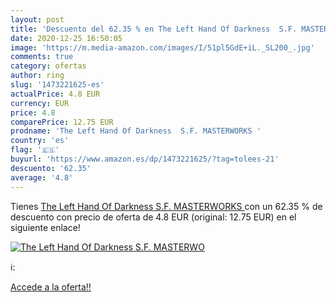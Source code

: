 ```yaml
---
layout: post
title: 'Descuento del 62.35 % en The Left Hand Of Darkness  S.F. MASTERWO'
date: 2020-12-25 16:50:05
image: 'https://m.media-amazon.com/images/I/51pl5GdE+iL._SL200_.jpg'
comments: true
category: ofertas
author: ring
slug: '1473221625-es'
actualPrice: 4.8 EUR
currency: EUR
price: 4.8
comparePrice: 12.75 EUR
prodname: 'The Left Hand Of Darkness  S.F. MASTERWORKS '
country: 'es'
flag: '🇪🇸'
buyurl: 'https://www.amazon.es/dp/1473221625/?tag=tolees-21'
descuento: '62.35'
average: '4.8'
---
```


Tienes [The Left Hand Of Darkness  S.F. MASTERWORKS ](https://www.amazon.es/dp/1473221625/?tag=tolees-21) con un 62.35 % de descuento con precio de oferta de 4.8 EUR (original: 12.75 EUR) en el siguiente enlace!

[![The Left Hand Of Darkness  S.F. MASTERWO](https://m.media-amazon.com/images/I/51pl5GdE+iL._SL200_.jpg)](https://www.amazon.es/dp/1473221625/?tag=tolees-21)

ℹ️:


[Accede a la oferta!!](https://www.amazon.es/dp/1473221625/?tag=tolees-21)
